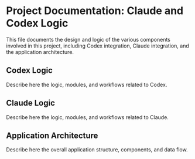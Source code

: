 # Project Documentation: Claude and Codex Logic

This file documents the design and logic of the various components involved in this project, including Codex integration, Claude integration, and the application architecture.

## Codex Logic

Describe here the logic, modules, and workflows related to Codex.

## Claude Logic

Describe here the logic, modules, and workflows related to Claude.

## Application Architecture

Describe here the overall application structure, components, and data flow.